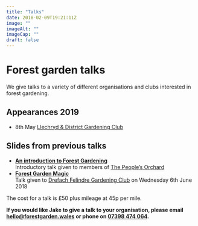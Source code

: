 ```yaml
---
title: "Talks"
date: 2018-02-09T19:21:11Z
image: ""
imageAlt: ""
imageCap: ""
draft: false
---
```


# Forest garden talks

We give talks to a variety of different organisations and clubs interested in forest gardening.

## Appearances 2019

* 8th May [Llechryd & District Gardening Club](https://www.facebook.com/LlechrydDGC/)

## Slides from previous talks

* **[An introduction to Forest Gardening](/talks/intro/#1)**  
  Introductory talk given to members of [The People’s Orchard](http://www.stdogmaelsabbey.org.uk/peoplesorchard)
* **[Forest Garden Magic](/talks/magic/#1)**  
  Talk given to [Drefach Felindre Gardening Club](http://www.drefachfelindregardeningclub.co.uk) on Wednesday 6th June 2018

The cost for a talk is £50 plus mileage at 45p per mile.

**If you would like Jake to give a talk to your organisation, please email [hello@forestgarden.wales](mailto:hello@forestgarden.wales) or phone on [07398&nbsp;474&nbsp;064](tel:+447398474064).**
